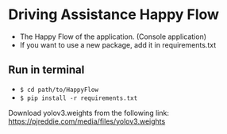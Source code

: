 # Driving Assistance Happy Flow

* The Happy Flow of the application. (Console application)
* If you want to use a new package, add it in requirements.txt

## Run in terminal

* ```$ cd path/to/HappyFlow```
* ```$ pip install -r requirements.txt```

Download yolov3.weights from the following link:
https://pjreddie.com/media/files/yolov3.weights